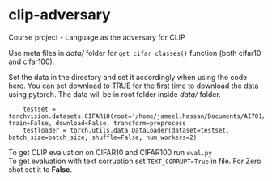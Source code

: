# clip-adversary
Course project - Language as the adversary for CLIP

Use meta files in *data/* folder for ```get_cifar_classes()``` function (both cifar10 and cifar100). 

Set the data in the directory and set it accordingly when using the code here. You can set download to TRUE for the first time to download the data using pytorch. The data will be in root folder inside *data/* folder. 
``` 
    testset = torchvision.datasets.CIFAR10(root='/home/jameel.hassan/Documents/AI701/data/cifar10', train=False, download=False, transform=preprocess
    testloader = torch.utils.data.DataLoader(dataset=testset, batch_size=batch_size, shuffle=False, num_workers=2) 
```

To get CLIP evaluation on CIFAR10 and CIFAR100 run ```eval.py``` \
To get evaluation with text corruption set ```TEXT_CORRUPT=True``` in file. For Zero shot set it to **False**. 